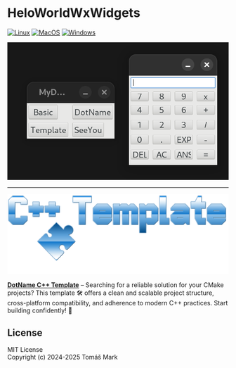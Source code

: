 # HeloWorldWxWidgets

[![Linux](https://github.com/tomasmark79/HelloWorldWxWidgetsFree/actions/workflows/linux.yml/badge.svg)](https://github.com/tomasmark79/HelloWorldWxWidgetsFree/actions/workflows/linux.yml)
[![MacOS](https://github.com/tomasmark79/HelloWorldWxWidgetsFree/actions/workflows/macos.yml/badge.svg)](https://github.com/tomasmark79/HelloWorldWxWidgetsFree/actions/workflows/macos.yml)
[![Windows](https://github.com/tomasmark79/HelloWorldWxWidgetsFree/actions/workflows/windows.yml/badge.svg)](https://github.com/tomasmark79/HelloWorldWxWidgetsFree/actions/workflows/windows.yml)  

![alt text](assets/screenshot.png)

---

![alt text](assets/logo.png)

**[DotName C++ Template](https://github.com/tomasmark79/DotNameCppFree)** – Searching for a reliable solution for your CMake projects? This template 🛠️ offers a clean and scalable project structure, cross-platform compatibility, and adherence to modern C++ practices. Start building confidently! 🚀

## License

MIT License  
Copyright (c) 2024-2025 Tomáš Mark
